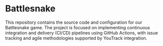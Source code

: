 # Battlesnake
This repository contains the source code and configuration for our Battlesnake game. The project is focused on implementing continuous integration and delivery (CI/CD) pipelines using GitHub Actions, with issue tracking and agile methodologies supported by YouTrack integration.
